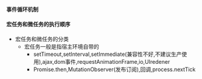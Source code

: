 #### 事件循环机制
#### 宏任务和微任务的执行顺序
- 宏任务和微任务的分类
  - 宏任务一般是指宿主环境自带的
    - setTimeout,setInterval,setImmediate(兼容性不好,不建议生产使用),ajax,dom事件,requestAnimationFrame,io,UIredener
    - Promise.then,MutationObserver(发布订阅),回调,process.nextTick

